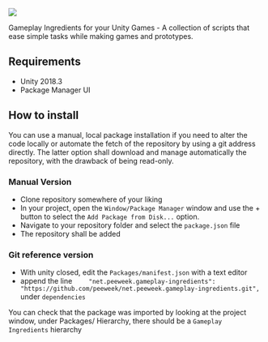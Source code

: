 ![](https://i.imgur.com/mTSeoxg.png)

Gameplay Ingredients for your Unity Games - A collection of scripts that ease simple tasks while making games and prototypes.

## Requirements

* Unity 2018.3
* Package Manager UI

## How to install

You can use a manual, local package installation if you need to alter the code locally or automate the fetch of the repository by using a git address directly. The latter option shall download and manage automatically the repository, with the drawback of being read-only.

### Manual Version

- Clone repository somewhere of your liking
- In your project, open the `Window/Package Manager` window and use the + button to select the `Add Package from Disk...` option.
- Navigate to your repository folder and select the `package.json` file
- The repository shall be added

### Git reference version

- With unity closed, edit the `Packages/manifest.json` with a text editor
- append the line `    "net.peeweek.gameplay-ingredients": "https://github.com/peeweek/net.peeweek.gameplay-ingredients.git",` under `dependencies`



You can check that the package was imported by looking at the project window, under Packages/ Hierarchy, there should be a `Gameplay Ingredients` hierarchy

